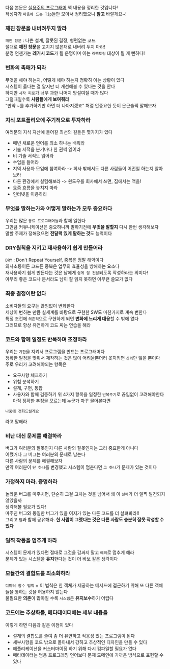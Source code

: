 다음 본문은 [실용주의 프로그래머](/) 책 내용을 정리한 것입니다!  
작성자가 `마음에 드는 Tip`들만 모아서 정리했으니 **참고** 바랄게요~!  

### 깨진 창문을 내버려두지 말라

`깨진 창문` : 나쁜 설계, 잘못된 결정, 형편없는 코드  
절대로 **깨진 창문**을 고치지 않은채로 내버려 두지 마라!  
분명 언젠가는 **레거시 코드**가 될 운명이며 이는 `리팩토링` 대상이 될 게 뻔하다!  


### 변화의 촉매가 되라

무엇을 해야 하는지, 어떻게 해야 하는지 정확히 아는 상황이 있다  
시스템이 옳다는 걸 알지만 더 개선해볼 수 있다는 것을 안다  
하지만 `시작 피로`가 너무 과한 나머지 망설여질 때가 많다  
그럴때일수록 **사람들에게 보여줘라**  
"만약 ~를 추가하기만 하면 더 나아지겠죠" 처럼 안중요한 듯이 은근슬쩍 말해보자  


### 지식 포트폴리오에 주기적으로 투자하라

여러분의 지식 자산에 들어갈 최선의 길들은 몇가지가 있다
* 매년 새로운 언어를 최소 하나는 배워라
* 기술 서적을 분기마다 한 권씩 읽어라
* 비 기술 서적도 읽어라
* 수업을 들어라
* 지역 사용자 모임에 참여하라 -> 회사 밖에서도 다른 사람들이 어떤일 하는지 알아보라
* 다른 환경에서 실험해보라 -> 윈도우를 회사에서 쓰면, 집에서는 맥을!
* 요즘 흐름을 놓치지 마라
* 인터넷을 이용하라

### 무엇을 말하는가와 어떻게 말하는가 모두 중요하다

우리는 많은 `동료 프로그래머들`과 함께 일한다  
그만큼 커뮤니케이션은 중요하니까 말하기전에 **무엇을 말할지** 다시 한번 생각해보자  
말할 주제가 정해졌으면 **전달력 있게 말하는 것**도 능력이다  


### DRY원칙을 지키고 재사용하기 쉽게 만들어라

`DRY` : Don't Repeat Yourself, 중복은 정말 해악이다  
의사소통이든 코드든 중복은 업무의 효율성을 방해하는 요소다  
재사용하기 쉽게 만든다는 것은 남에게 `쉽게 잘 전달`되도록 작성하라는 의미다!  
아무리 좋은 코드나 문서라도 남이 잘 읽지 못하면 아무런 쓸모가 없다  


### 최종 결정이란 없다

소비자들의 요구는 끊임없이 변화한다  
세상이 변하는 만큼 실세계를 바탕으로 구현한 SW도 마찬가지로 계속 변한다  
특정 조건에 `의존적`으로 구현하게 되면 **변화에 느리게 대응**할 수 밖에 없다  
그러므로 항상 유연하게 코드 짜는 연습을 해라  


### 코드와 함께 일정도 반복하며 조정하라

우리는 `기한`을 지켜서 프로그램을 만드는 프로그래머다  
정확한 일정을 맞춰서 제작하는 것은 많이 어려울뿐더러 못지키면 `신뢰`만 잃을 뿐이다  
주로 우리가 고려해야되는 항목은
* 요구사항 체크하기
* 위험 분석하기
* 설계, 구현, 통합
* 사용자와 함께 검증하기
위 4가지 항목을 일정한 `반복주기`로 끊임없이 고려해야한다  
아직 정확한 추정을 모르는데 누군가 자꾸 물어본다면
```text
나중에 전화드릴게요
```
라고 말해라  


### 비난 대신 문제를 해결하라

버그가 여러분의 잘못인지 다른 사람의 잘못인지는 그리 중요한게 아니다  
어쨌거나 그 버그는 여러분의 문제로 남는다  
다른 사람의 문제를 해결해보자  
만약 여러분이 `단 하나`를 변경했고 시스템이 멈춘다면 `그 하나`가 문제가 있는 것이다  


### 가정하지 마라. 증명하라

놀라운 버그를 마주치면, 단순히 그걸 고치는 것을 넘어서 왜 이 `실패`가 더 일찍 발견되지 않았을까  
생각해볼 필요가 있다!  
마주친 버그와 동일한 버그가 있을 여지가 있는 다른 코드를 더 살펴봐라!!  
그리고 `팀`과 함께 공유해라. **한 사람이 그랬다는 것은 다른 사람도 충분히 잘못 작성할 수 있다**  


### 일찍 작동을 멈추게 하라

시스템이 문제가 있다면 절대로 그것을 감싸지 말고 `예외`로 멈추게 해라  
문제가 있는 시스템을 **유지**한다는 것이 더 바보 같은 생각이다  


### 모듈간의 결합도를 최소화하라

`디미터 함수 법칙` = 이 법칙은 한 객체가 제공하는 메서드에 접근하기 위해 또 다른 객체들을 통하는 것을 허용하지 않는다  
불필요한 **의존**이 많아질 수록 `시스템`은 **유지보수**하기 어렵다  

### 코드에는 추상화를, 메타데이터에는 세부 내용을

이렇게 하면 다음과 같은 이점이 있다
* 설계의 결합도를 줄여 좀 더 유연하고 적응성 있는 프로그램이 된다
* 세부사항을 코드 밖으로 몰아내서 강하고 추상적인 디자인을 만들 수 있다
* 애플리케이션을 커스터마이징 하기 위해 다시 컴파일할 필요가 없다
* 메타데이터는 범용 프로그래밍 언어보다 문제 도메인에 가까운 방식으로 표현할 수 있다
